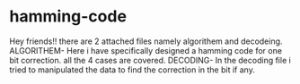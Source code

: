 # hamming-code
Hey friends!!
there are 2 attached files namely algorithem and decodeing.
ALGORITHEM- Here i have specifically designed a hamming code for one bit correction.
all the 4 cases are covered.
DECODING- In the decoding file i tried to manipulated the data to find the correction in the bit if any. 
